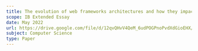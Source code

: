 ```yaml
---
title: The evolution of web frameworks architectures and how they impacted modern day web development
scope: IB Extended Essay
date: May 2022
url: https://drive.google.com/file/d/12qvQHvV4QeM_6udPOGPnoPvdXdGioEHX/view?usp=sharing
subject: Computer Science
type: Paper
---
```

